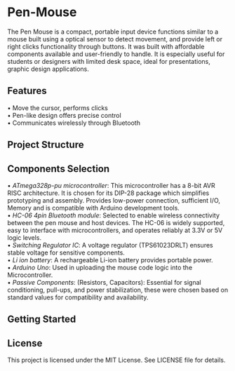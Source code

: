 # Pen-Mouse
The Pen Mouse is a compact, portable input device functions similar to a mouse built using a optical sensor to detect movement, and provide left or right clicks functionality through buttons. It was built with affordable components available and user-friendly to handle. It is especially useful for students or designers with limited desk space, ideal for presentations, graphic design applications.
## Features
• Move the cursor, performs clicks <br>
• Pen-like design offers precise control <br>
• Communicates wirelessly through Bluetooth
## Project Structure
## Components Selection
• _ATmega328p-pu microcontroller_: This microcontroller has a 8-bit AVR RISC architecture. It is chosen for its DIP-28 package which simplifies prototyping and assembly. Provides low-power connection, sufficient I/O, Memory and is compatible with Arduino development tools. <br>
• _HC-06 4pin Bluetooth module_: Selected to enable wireless connectivity between the pen mouse and host devices. The HC-06 is widely supported, easy to interface with microcontrollers, and operates reliably at 3.3V or 5V logic levels. <br>
• _Switching Regulator IC_: A voltage regulator (TPS61023DRLT) ensures stable voltage for sensitive components. <br>
• _Li ion battery_: A rechargeable Li-ion battery provides portable power. <br>
• _Arduino Uno_: Used in uploading the mouse code logic into the Microcontroller. <br>
• _Passive Components_: (Resistors, Capacitors): Essential for signal conditioning, pull-ups, and power stabilization, these were chosen based on standard values for compatibility and availability.
## Getting Started
## License
This project is licensed under the MIT License. See LICENSE file for details.
